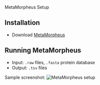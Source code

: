 MetaMorpheus Setup

## Installation
- Download [MetaMorpheus](https://github.com/smith-chem-wisc/MetaMorpheus?tab=readme-ov-file)

## Running MetaMorpheus
- Input: `.raw` files, `.fasta` protein database
- Output: `.tsv` files

Sample screenshot:
![MetaMorpheus setup](./assets/images/fragpipe_setup.png)
